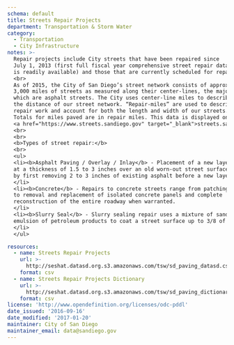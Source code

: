 ```yaml
---
schema: default
title: Streets Repair Projects
department: Transportation & Storm Water
category:
  - Transportation
  - City Infrastructure
notes: >-
  Repair projects include City streets that have been repaired since
  July 1, 2013 (first full fiscal year comprehensive street repair data
  is readily available) and those that are currently scheduled for repair.
  <br>
  As of 2015, the City of San Diego’s street network consists of approximately
  3,000 miles of streets as measured along their center-lines, the majority of
  which are asphalt streets. The City uses center-line miles to describe
  the distance of our street network. “Repair-miles” are used to describe
  repair work and account for both the length and width of our streets.
  Totals for miles paved are in repair miles. This data is displayed on
  <a href="https://www.streets.sandiego.gov" target="_blank">streets.sandiego.gov</a>.
  <br>
  <br>
  <b>Types of street repair:</b>
  <br>
  <ul>
  <li><b>Asphalt Paving / Overlay / Inlay</b> - Placement of a new layer of asphalt
  at a thickness of 1.5 to 3 inches over an old worn-out street surface or
  by first removing 2 to 3 inches of existing asphalt before a new layer is placed.
  </li>
  <li><b>Concrete</b> - Repairs to concrete streets range from patching with asphalt
  to removal and replacement of isolated concrete panels and complete
  reconstruction of the entire roadway when warranted.
  </li>
  <li><b>Slurry Seal</b> - Slurry sealing repair uses a mixture of sand and an
  emulsion of petroleum products to coat a street surface up to 3/8 of an inch thick. A slurry seal coating is not a complete resurfacing treatment and is used to preserve and prolong the state of asphalt pavements in ‘fair’ to ‘good’ condition. As part of this process, crack sealing and small surface repairs may be conducted before the sealing effort.
  </li>
  </ul>

resources:
  - name: Streets Repair Projects
    url: >-
      http://seshat.datasd.org.s3.amazonaws.com/tsw/sd_paving_datasd.csv
    format: csv
  - name: Streets Repair Projects Dictionary
    url: >-
      http://seshat.datasd.org.s3.amazonaws.com/tsw/sd_paving_dictionary_datasd.csv
    format: csv
license: 'http://www.opendefinition.org/licenses/odc-pddl'
date_issued: '2016-09-16'
date_modified: '2017-01-20'
maintainer: City of San Diego
maintainer_email: data@sandiego.gov
---
```

